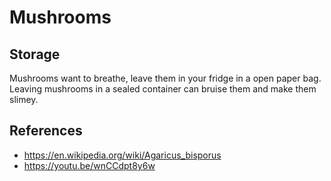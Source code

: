# Mushrooms

## Storage
Mushrooms want to breathe, leave them in your fridge in a open paper bag. Leaving mushrooms in a sealed container can bruise them and make them slimey.

## References
- https://en.wikipedia.org/wiki/Agaricus_bisporus
- https://youtu.be/wnCCdpt8y6w
